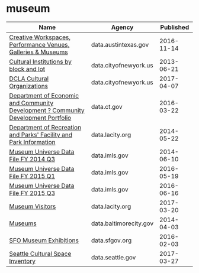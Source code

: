 # museum

Name | Agency | Published
---- | ---- | ---------
[Creative Workspaces, Performance Venues, Galleries & Museums](../datasets/qxfh-ycp7.md) | data.austintexas.gov | 2016-11-14
[Cultural Institutions by block and lot](../datasets/733r-da8r.md) | data.cityofnewyork.us | 2013-06-21
[DCLA Cultural Organizations](../datasets/u35m-9t32.md) | data.cityofnewyork.us | 2017-04-07
[Department of Economic and Community Development ? Community Development Portfolio](../datasets/adkf-vin2.md) | data.ct.gov | 2016-03-22
[Department of Recreation and Parks' Facility and Park Information](../datasets/ax8j-dhzm.md) | data.lacity.org | 2014-05-22
[Museum Universe Data File FY 2014 Q3](../datasets/5rw9-2vgh.md) | data.imls.gov | 2014-06-10
[Museum Universe Data File FY 2015 Q1](../datasets/bqh6-bapa.md) | data.imls.gov | 2016-05-19
[Museum Universe Data File FY 2015 Q3](../datasets/ku5e-zr2b.md) | data.imls.gov | 2016-06-16
[Museum Visitors](../datasets/trxm-jn3c.md) | data.lacity.org | 2017-03-20
[Museums](../datasets/8hgq-9pi6.md) | data.baltimorecity.gov | 2014-04-03
[SFO Museum Exhibitions](../datasets/bjtz-s8v8.md) | data.sfgov.org | 2016-02-03
[Seattle Cultural Space Inventory](../datasets/vsxr-aydq.md) | data.seattle.gov | 2017-03-27

